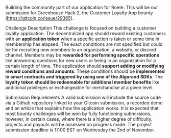 Building the community part of our application for Roete. This will be our submission for Greenhouse Hack 2, the Customer Loyalty App bounty (https://gitcoin.co/issue/29365).

Challenge Description
This challenge is focused on building a customer loyalty application. The decentralized app should reward existing customers with an **application token** when a specific action is taken or some time in membership has elapsed. The exact conditions are not specified but could be for recruiting new members to an organization, a website, or discord channel. Members may be **rewarded for performing specific operations** like answering questions for new users or being in an organization for a certain length of time. The application should **support adding or modifying reward conditions and amounts**. These conditions should be **implemented in smart contracts and triggered by using one of the Algorand SDKs**. The **loyalty token should be redeemable for additional member benefits** like additional privileges or exchangeable for merchandise at a given level.

Submission Requirements
A valid submission will include the source code via a Github repository linked to your Gitcoin submission, a recorded demo and an article that explains how the application works. It is expected that most bounty challenges will be won by fully functioning submissions, however, in certain cases, where there is a higher degree of difficulty, projects and payouts will be assessed on progress made. The project submission deadline is 17:00 EST on Wednesday the 2nd of November.